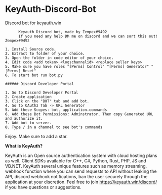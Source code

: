 # KeyAuth-Discord-Bot
Discord bot for keyauth.win

```
      Keyauth Discord bot, made by Zempex#9492
      If you need any help DM me on discord and we can sort this out! Zempex#9492

```

```
1. Install Source code.
2. Extract to folder of your choice.
3. Open the folder in code editor of your choice.
4. Edit code <add token> <logschannelid> <replace seller keys>
5. Make sure you have roles "[Perms] Control" "[Perms] Generator" "[Perms] Reset"
6. To start bot run bot.py
```

```
###### Discord Developer Portal
```

```
1. Go to Discord Developer Portal
2. Create application 
3. Click on the "BOT" tab and add bot.
4. Go to OAuth2 Tab -> URL Generator
5. Add these Scopes: bot, application.commands
6. Add these Bot Permissions: Adminstrator, Then copy Generated URL and authorize it.
7. Add bot to server.
8. Type / in a channel to see bot's commands
```

Enjoy. Make sure to add a star.

**What is KeyAuth?**

KeyAuth is an Open source authentication system with cloud hosting plans as well. Client SDKs available for C++, C#, Python, Rust, PHP, JS and VB.NET. KeyAuth several unique features such as memory streaming, webhook function where you can send requests to API without leaking the API, discord webhook notifications, ban the user securely through the application at your discretion. Feel free to join https://keyauth.win/discord/ if you have questions or suggestions.
